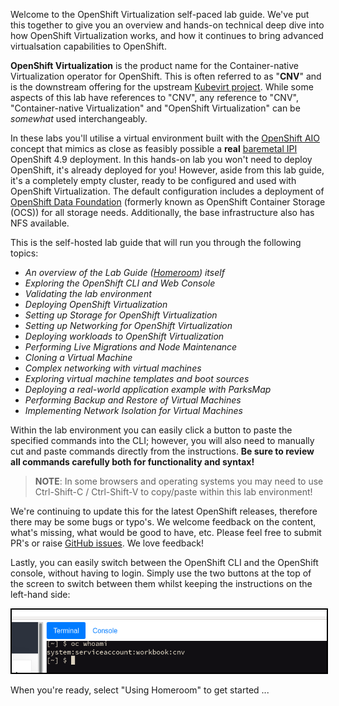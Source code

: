 Welcome to the OpenShift Virtualization self-paced lab guide. We've put this together to give you an overview and hands-on technical deep dive into how OpenShift Virtualization works, and how it continues to bring advanced virtualsation capabilities to OpenShift.

**OpenShift Virtualization** is the product name for the Container-native Virtualization operator for OpenShift. This is often referred to as "**CNV**" and is the downstream offering for the upstream [Kubevirt project](https://kubevirt.io/). While some aspects of this lab have references to "CNV", any reference to "CNV", "Container-native Virtualization" and "OpenShift Virtualization" can be *somewhat* used interchangeably.

In these labs you'll utilise a virtual environment built with the [OpenShift AIO](https://github.com/RHFieldProductManagement/openshift-aio) concept that mimics as close as feasibly possible a **real** [baremetal IPI](https://metal3.io/) OpenShift 4.9 deployment. In this hands-on lab you won't need to deploy OpenShift, it's already deployed for you! However, aside from this lab guide, it's a completely empty cluster, ready to be configured and used with OpenShift Virtualization. The default configuration includes a deployment of [OpenShift Data Foundation](https://www.redhat.com/en/technologies/cloud-computing/openshift-data-foundation) (formerly known as OpenShift Container Storage (OCS)) for all storage needs. Additionally, the base infrastructure also has NFS available.

This is the self-hosted lab guide that will run you through the following topics:

- *An overview of the Lab Guide ([Homeroom](https://github.com/openshift-homeroom)) itself*
- *Exploring the OpenShift CLI and Web Console*
- *Validating the lab environment*
- *Deploying OpenShift Virtualization*
- *Setting up Storage for OpenShift Virtualization*
- *Setting up Networking for OpenShift Virtualization*
- *Deploying workloads to OpenShift Virtualization*
- *Performing Live Migrations and Node Maintenance*
- *Cloning a Virtual Machine*
- *Complex networking with virtual machines*
- *Exploring virtual machine templates and boot sources*
- *Deploying a real-world application example with ParksMap*
- *Performing Backup and Restore of Virtual Machines*
- *Implementing Network Isolation for Virtual Machines*

Within the lab environment you can easily click a button to paste the specified commands into the CLI; however, you will also need to manually cut and paste commands directly from the instructions. **Be sure to review all commands carefully both for functionality and syntax!**

> **NOTE**: In some browsers and operating systems you may need to use Ctrl-Shift-C / Ctrl-Shift-V to copy/paste within this lab environment!

We're continuing to update this for the latest OpenShift releases, therefore there may be some bugs or typo's. We welcome feedback on the content, what's missing, what would be good to have, etc. Please feel free to submit PR's or raise [GitHub issues](https://github.com/RHFieldProductManagement/openshift-aio/issues/new). We love feedback!

Lastly, you can easily switch between the OpenShift CLI and the OpenShift console, without having to login. Simply use the two buttons at the top of the screen to switch between them whilst keeping the instructions on the left-hand side:

<img src="img/terminal-window.png" style="border:2px solid black"/>

When you're ready, select "Using Homeroom" to get started ...

